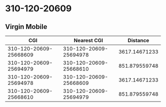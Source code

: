 # 310-120-20609
## Virgin Mobile


| CGI | Nearest CGI | Distance |
|-----|-------------|----------|
| 310-120-20609-25668609 | 310-120-20609-25694978 | 3617.14671233 |
| 310-120-20609-25694979 | 310-120-20609-25668610 | 851.879559748 |
| 310-120-20609-25694978 | 310-120-20609-25668609 | 3617.14671233 |
| 310-120-20609-25668610 | 310-120-20609-25694979 | 851.879559748 |
